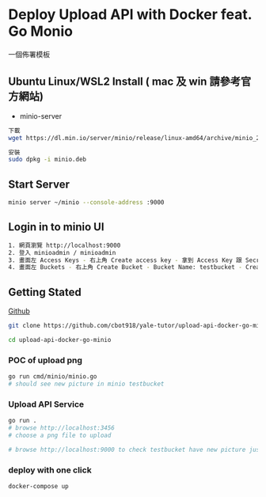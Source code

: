 # Deploy Upload API with Docker feat. Go Monio
一個佈署模板

## Ubuntu Linux/WSL2 Install ( mac 及 win 請參考官方網站)
- minio-server
```bash
下載
wget https://dl.min.io/server/minio/release/linux-amd64/archive/minio_20240310025348.0.0_amd64.deb -O minio.deb

安裝
sudo dpkg -i minio.deb
```

## Start Server
```bash
minio server ~/minio --console-address :9000
```

## Login in to minio UI
```bash
1. 網頁瀏覽 http://localhost:9000
2. 登入 minioadmin / minioadmin
3. 畫面左 Access Keys - 右上角 Create access key - 拿到 Access Key 跟 Secret Key, 放到 .env 裡面
4. 畫面左 Buckets - 右上角 Create Bucket - Bucket Name: testbucket - Create Bucket
```
## Getting Stated
[Github](https://github.com/cbot918/yale-tutor/upload-api-docker-go-minio)
```bash
git clone https://github.com/cbot918/yale-tutor/upload-api-docker-go-minio 

cd upload-api-docker-go-minio
```

### POC of upload png
```bash
go run cmd/minio/minio.go
# should see new picture in minio testbucket
```

### Upload API Service
```bash
go run .
# browse http://localhost:3456
# choose a png file to upload

# browse http://localhost:9000 to check testbucket have new picture just upload
```

### deploy with one click
```
docker-compose up
```
